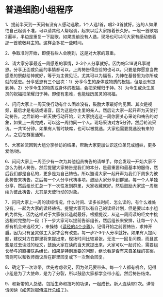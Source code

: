 # 普通细胞小组程序



<p>1、提前半天到一天问有没有人感动选歌，1个人选1首，唱2-3首就好。选的人如果怕自己起调不准，可以请其他人帮起调，起来以后大家跟着长久好。一般一首歌唱2遍半，半边是重复一下副歌。如果提前没有人选，现场也可以问大家有感动借着那一首歌敬拜主的。这样会多花一些时间。</p>

<p>2、争取准时开始，即便有些人会晚到，这是对大家的尊重。</p>

<p>3、请大家分享最近一周感恩的事情，2-3个人分享就好。因为帖5:18说凡事谢恩。分享正面或负面的事情都可以，上周祷告得应验的也可以。只要是你愿意当做感恩的祭献给神就好，等于为主做见证。尤其可以为福音，为神在基督里为你所成就的感恩。分享感恩有三个层次：1）分享今生的身体或物质的祝福，但是没有提到神。2）分享今生的物质或身体的祝福，会把荣耀归于神。3）为今生或永生属灵的祝福把荣耀归于神。即便有患难，也能经历属灵的祝福。</p>

<p>4、问问大家上一周天使行动有什么困难没有，鼓励大家最好约见面、其次是视频，最后才是电话或语音，因为这是你主里的亲人。然后让大家一起开声为天使行动祷告。之后新的一轮天使行动开始，让大家挑选这一周你要关心采访和祷告的对象，如果上一周完成，可以这一周约同一个人。现场采访对方5分钟，然后轮流采访。一共10分钟。如果有人暂时缺席，也可以被挑选。大家也需要挑选没有来的人。之后在群里通知。</p>

<p>5、大家轮流回到大组分享参访的结果，帮助大家更加认识这位弟兄或姐妹，更多爱他/她。</p>

<p>6、问问大家上一周至少有一次为其他组员祷告的请举手。你会发现一开始大家不怎么为别人祷告。然后提醒大家祷告是我们的本分，是最重要和最基本的服侍，然后我们都是自私的，更多是为自己祷告。所以邀请大家一起开声为我们下周多为彼此祷告来祷告。之后每一个人分享代祷事项。鼓励大家分享到群里。每一个人单独分享，然后组长汇总一下一次性发到群里，大家收藏就好。然后鼓励大家这一周继续为彼此祷告，尤其是天使行动的对象。</p>

<p>7、问问大家上一周的读经情况，什么时间、读多长时间、怎么读的，有什么难处没有。一起为大家的读经祷告。提醒大家可以有自己的读经计划，但是要以本小组的为优先，因为这样对于大家彼此造就最好。根据提议，从这一周阅读的经文中挑选相对完整的一段（下一步大家可以提前告诉组长，然后组长来安排，让每一个人都有机会来选经文），来操练《<a href="/node/26646">读经的4个步骤</a>》。记得开始之前要祷告，求神开启。因为只有圣灵做工大家才会有改变。每一步2-3个人分享就好。如果有人提问题，建议对方在群里将来提出来，现场时间比较紧张，无法一一回复问题，而且这些是过去读过的经文，鼓励大家在读的当天就提出来，大家可以一起讨论，需要组长参与的直接联系组长。如果是特别重要的问题，组长看是否有来自圣经的答案，否则可以和牧师商议后在群里回复或下一次聚会回复。</p>

<p>8、确定下一次谁带，优先考虑弟兄，因为弟兄要带头。每一个人都有机会，记得小组是为了大使命，是为了分裂，所以鼓励大家都学会带小组。然后祷告结束。</p>

<p>9、和新带的人总结，包括生命和技巧的功课，一起成长。新人连续带2次。详情请阅读《<a href="/node/27611">如何对服侍进行总结？</a>》。</p>